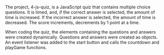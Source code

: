 The project, 4-js-quiz, is a JavaScript quiz that contains multiple choice questions. It is timed, and, if the correct answer is selected, the amount of time is increased. If the incorrect answer is selected, the amount of time is decreased. The score increments, decrements by 1 point at a time.

When coding the quiz, the elements containing the questions and answers were created dynamically. Questions and answers were created as objects. An event listener was added to the start button and calls the countdown and playGame functions.
